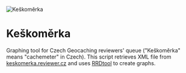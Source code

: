 ![Keškoměrka](https://voyager.lupomesky.cz/keskomerka/keskomerka-week.png)

# Keškoměrka

Graphing tool for Czech Geocaching reviewers' queue ("Keškoměrka" means "cachemeter" in Czech).
This script retrieves XML file from [keskomerka.reviewer.cz](http://keskomerka.reviewer.cz/)
and uses [RRDtool](https://oss.oetiker.ch/rrdtool/) to create graphs.

